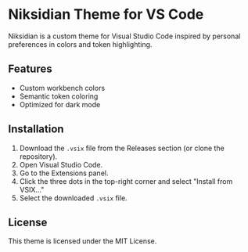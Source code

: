 # Niksidian Theme for VS Code

Niksidian is a custom theme for Visual Studio Code inspired by personal preferences in colors and token highlighting.

## Features
- Custom workbench colors
- Semantic token coloring
- Optimized for dark mode

## Installation
1. Download the `.vsix` file from the Releases section (or clone the repository).
2. Open Visual Studio Code.
3. Go to the Extensions panel.
4. Click the three dots in the top-right corner and select "Install from VSIX..."
5. Select the downloaded `.vsix` file.

## License
This theme is licensed under the MIT License.
